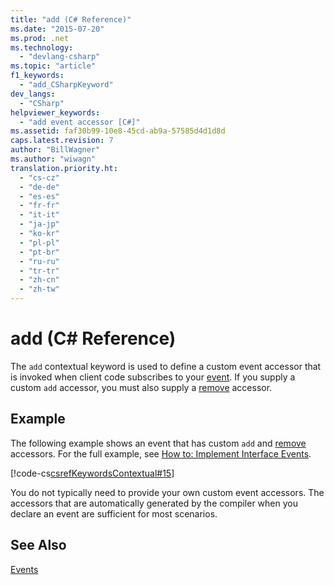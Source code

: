```yaml
---
title: "add (C# Reference)"
ms.date: "2015-07-20"
ms.prod: .net
ms.technology: 
  - "devlang-csharp"
ms.topic: "article"
f1_keywords: 
  - "add_CSharpKeyword"
dev_langs: 
  - "CSharp"
helpviewer_keywords: 
  - "add event accessor [C#]"
ms.assetid: faf30b99-10e8-45cd-ab9a-57585d4d1d8d
caps.latest.revision: 7
author: "BillWagner"
ms.author: "wiwagn"
translation.priority.ht: 
  - "cs-cz"
  - "de-de"
  - "es-es"
  - "fr-fr"
  - "it-it"
  - "ja-jp"
  - "ko-kr"
  - "pl-pl"
  - "pt-br"
  - "ru-ru"
  - "tr-tr"
  - "zh-cn"
  - "zh-tw"
---
```

# add (C# Reference)
The `add` contextual keyword is used to define a custom event accessor that is invoked when client code subscribes to your [event](../../../csharp/language-reference/keywords/event.md). If you supply a custom `add` accessor, you must also supply a [remove](../../../csharp/language-reference/keywords/remove.md) accessor.  
  
## Example  
 The following example shows an event that has custom `add` and [remove](../../../csharp/language-reference/keywords/remove.md) accessors. For the full example, see [How to:  Implement Interface Events](../../../csharp/programming-guide/events/how-to-implement-interface-events.md).  
  
 [!code-cs[csrefKeywordsContextual#15](../../../csharp/language-reference/keywords/codesnippet/CSharp/add_1.cs)]  
  
 You do not typically need to provide your own custom event accessors. The accessors that are automatically generated by the compiler when you declare an event are sufficient for most scenarios.  
  
## See Also  
 [Events](../../../csharp/programming-guide/events/index.md)

